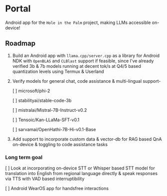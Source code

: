 # Portal
Android app for the ```Hole in the Palm``` project, making LLMs accessible on-device!

## Roadmap

1. Build an Android app with ```llama.cpp/server.cpp``` as a library for Android NDK with ```OpenBLAS``` and ```CLBlast``` support if feasible, since I've already verified 3b & 7b models running at decent tok/s at Q4/5 based quantization levels using Termux & Userland

2. Verify models for general chat, code assistance & multi-lingual support-
   
   [ ] microsoft/phi-2 
   
   [ ] stabilityai/stable-code-3b

   [ ] mistralai/Mistral-7B-Instruct-v0.2

   [ ] Tensoic/Kan-LLaMa-SFT-v0.1

   [ ] sarvamai/OpenHathi-7B-Hi-v0.1-Base   

4. Add support to incorporate custom data & vector-db for RAG based QnA on-device & toggling to code assistance tasks

### Long term goal

[ ] Look at incorporating on-device STT or Whisper based STT model for translation into English from regional language directly & speak responses via TTS with VAD based interruptibility

[ ] Android WearOS app for handsfree interactions
